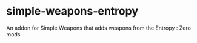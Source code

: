 # simple-weapons-entropy
 An addon for Simple Weapons that adds weapons from the Entropy : Zero mods
